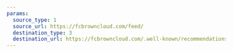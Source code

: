 ```yaml
---
params:
  source_type: 1
  source_url: https://fcbrowncloud.com/feed/
  destination_type: 3
  destination_url: https://fcbrowncloud.com/.well-known/recommendations.opml
---
```

